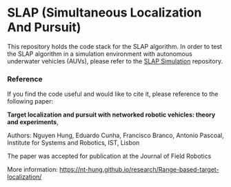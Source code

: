 # SLAP (Simultaneous Localization And Pursuit)
This repository holds the code stack for the SLAP algorithm.
In order to test the SLAP algorithm in a simulation environment with autonomous underwater vehicles (AUVs), please refer to the [SLAP Simulation](https://github.com/dsor-isr/slap_simulation) repository.

### Reference
If you find the code useful and would like to cite it, please reference to the following paper:

**Target localization and pursuit with networked robotic vehicles: theory and experiments**, 

Authors: Nguyen Hung, Eduardo Cunha, Francisco Branco, Antonio Pascoal, Institute for Systems and Robotics, IST, Lisbon

The paper was accepted for publication at the Journal of Field Robotics

More information:
https://nt-hung.github.io/research/Range-based-target-localization/